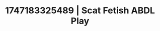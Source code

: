 ---
categories:
- Nerdy seduction
- Cosmic sensuality
- Erotic dance
- Slow strip tease
- Deepthroat
image: /assets/images/1747183325489.webp
layout: post
seo:
  description: Featured content with artistic Scat Fetish, ABDL Play. HD images available.
  keywords: Scat Fetish, ABDL Play
  og_image: /assets/images/1747183325489.webp
  schema_type: VisualArtwork
tags:
- ABDL Play
- Scat Fetish
- '#1747183325489'
title: 1747183325489 | Scat Fetish ABDL Play
---